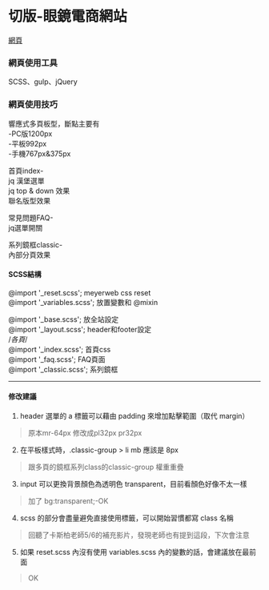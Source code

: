 # 切版-眼鏡電商網站

[網頁](https://wanchii.github.io/layout-gulp-w3-w4/dist/index.html)



### 網頁使用工具
SCSS、gulp、jQuery

### 網頁使用技巧

響應式多頁板型，斷點主要有  
-PC版1200px  
-平板992px  
-手機767px&375px  

首頁index-  
jq 漢堡選單  
jq top & down 效果  
聯名版型效果  

常見問題FAQ-  
jq選單開關

系列鏡框classic-  
內部分頁效果

#### SCSS結構
@import '_reset.scss'; meyerweb css reset  
@import '_variables.scss'; 放置變數和 @mixin  

@import '_base.scss'; 放全站設定  
@import '_layout.scss'; header和footer設定  
/*各頁*/  
@import '_index.scss'; 首頁css   
@import '_faq.scss'; FAQ頁面    
@import '_classic.scss'; 系列鏡框   


------

#### 修改建議


1) header 選單的 a 標籤可以藉由 padding 來增加點擊範圍（取代 margin）  
> 原本mr-64px  修改成pl32px pr32px

2) 在平板樣式時，.classic-group > li mb 應該是 8px  
> 跟多頁的鏡框系列class的classic-group 權重重疊

3) input 可以更換背景顏色為透明色 transparent，目前看顏色好像不太一樣  
> 加了 bg:transparent;-OK

4) scss 的部分會盡量避免直接使用標籤，可以開始習慣都寫 class 名稱  
> 回聽了卡斯柏老師5/6的補充影片，發現老師也有提到這段，下次會注意

5) 如果 reset.scss 內沒有使用 variables.scss 內的變數的話，會建議放在最前面  
> OK
